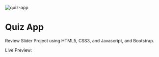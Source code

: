 ![quiz-app](https://user-images.githubusercontent.com/86846812/223702001-b6c3b944-5b5d-4fcb-aa5b-8f1eba1f5395.png)

# Quiz App 
Review Slider Project using HTML5, CSS3, and Javascript, and Bootstrap.

Live Preview: 
